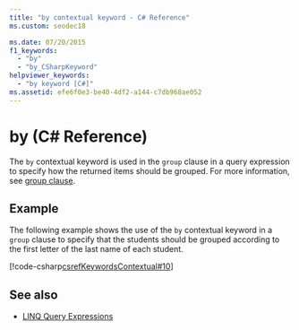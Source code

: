 ```yaml
---
title: "by contextual keyword - C# Reference"
ms.custom: seodec18

ms.date: 07/20/2015
f1_keywords: 
  - "by"
  - "by_CSharpKeyword"
helpviewer_keywords: 
  - "by keyword [C#]"
ms.assetid: efe6f0e3-be40-4df2-a144-c7db968ae052
---
```

# by (C# Reference)

The `by` contextual keyword is used in the `group` clause in a query expression to specify how the returned items should be grouped. For more information, see [group clause](./group-clause.md).

## Example

The following example shows the use of the `by` contextual keyword in a `group` clause to specify that the students should be grouped according to the first letter of the last name of each student.

[!code-csharp[csrefKeywordsContextual#10](~/samples/snippets/csharp/VS_Snippets_VBCSharp/csrefKeywordsContextual/CS/csrefKeywordsContextual.cs#10)]

## See also

- [LINQ Query Expressions](../../programming-guide/linq-query-expressions/index.md)
